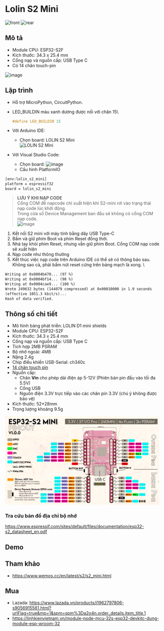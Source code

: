 # Lolin S2 Mini

 ![front](https://www.wemos.cc/en/latest/_static/boards/s2_mini_v1.0.0_1_16x16.jpg)
 ![rear](https://www.wemos.cc/en/latest/_images/s2_mini_v1.0.0_2_16x16.jpg)

## Mô tả

- Module CPU: ESP32-S2F
- Kích thước: 34.3 x 25.4 mm
- Cổng nạp và nguồn cấp: USB Type C
- Có 14 chân touch-pin 

![image](https://www.wemos.cc/en/latest/_images/s2_mini_v1.0.0_4_16x9.jpg)

## Lập trình

- Hỗ trợ MicroPython, CircuitPython.
- LED_BUILDIN  màu xanh dương được nối với chân 15\

  ```C
  #define LED_BUILDIN 15
  ```

- Với Arduino IDE:
  - Chọn board: LOLIN S2 Mini \
 ![LOLIN S2 Mini](https://github.com/neittien0110/MCU/assets/8079397/4b1d4ec0-1c73-496e-97b4-28ca0eaae8c3)

- Với Visual Studio Code:
  - Chọn board: ![image](https://github.com/neittien0110/MCU/assets/8079397/f3888ef4-1e7d-43d8-9db7-f72375b806c1)
  - Cấu hình PlatformIO

```env
[env:lolin_s2_mini]
platform = espressif32
board = lolin_s2_mini
```

> **LƯU Ý KHI NẠP CODE** \
Cổng COM để napcode chỉ xuất hiện khi S2-mini rơi vào trạng thái nạp code lúc khởi động.  
Trong cửa số Device Management ban đầu sẽ không có cổng COM nạp code.\
![image](https://github.com/neittien0110/MCU/assets/8079397/7173f279-b22e-41ca-b5da-b7482cb5949e)

1. Kết nối S2 mini với máy tính bằng dây USB Type-C
2. Bấm và giữ phím Boot và phím Reset đồng thời.
3. Nhả tay khỏi phím Reset, nhưng vẫn giữ phím Boot.
   Cổng COM nạp code sẽ xuất hiện
4. Nạp code như thông thường
5. Kết thúc việc nạp code trên Arduino IDE có thể sẽ có thông báo sau. Không sao cả, phải bấm nút reset cứng trên bảng mạch là xong. \

  ```dos
  Writing at 0x0004b470... (97 %)
  Writing at 0x0004bf14... (98 %)
  Writing at 0x0004cae9... (100 %)
  Wrote 249632 bytes (144079 compressed) at 0x00010000 in 1.9 seconds (effective 1051.3 kbit/s)...
  Hash of data verified.
  ```

## Thông số chi tiết

- Mô hình bảng phát triển: LOLIN D1 mini shields
- Module CPU: ESP32-S2F
- Kích thước: 34.3 x 25.4 mm
- Cổng nạp và nguồn cấp: USB Type C
- Tích hợp 2MB PSRAM
- Bộ nhớ ngoài: 4MB
- Nặng 2.4g
- Chip điều khiển USB-Serial: ch340c
- [14 chân touch pin](https://docs.espressif.com/projects/esp-idf/en/stable/esp32s2/api-reference/peripherals/touch_pad.html)
- Nguồn cấp:
  - Chân **Vin** cho phép dải điện áp 5-12V (Phiên bản pin đầu vào tối đa 5.5V)
  - Cổng USB
  - Nguồn điện 3.3V trực tiếp vào các chân pin 3.3V (chú ý không được bảo vệ)
- Kích thước: 52*28mm
- Trọng lượng khoảng 9.5g

![ESP32-S2 D1 mini pinout](../assets/esp32-s2_d1_mini_pinout.png)

### Tra cứu bản đồ địa chỉ bộ nhớ

<https://www.espressif.com/sites/default/files/documentation/esp32-s2_datasheet_en.pdf>

## Demo

## Tham khảo

 - <https://www.wemos.cc/en/latest/s2/s2_mini.html>
  
## Mua

- Lazada: <https://www.lazada.vn/products/i1962797806-s9056915561.html?urlFlag=true&mp=1&spm=spm%3Da2o4n.order_details.item_title.1>
- https://linhkienvietnam.vn/module-node-mcu-32s-esp32-devkitc-dung-module-esp-wroom-32
